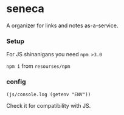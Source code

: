 # seneca

A organizer for links and notes as-a-service.

### Setup

For JS shinanigans you need `npm >3.0`

`npm i` from `resourses/npm`

### config

```
(js/console.log (getenv "ENV"))
```

Check it for compatibility with JS.

